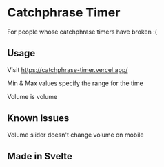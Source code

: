 # Catchphrase Timer

For people whose catchphrase timers have broken :(

## Usage

Visit https://catchphrase-timer.vercel.app/

Min & Max values specify the range for the time

Volume is volume

## Known Issues

Volume slider doesn't change volume on mobile




## Made in Svelte

